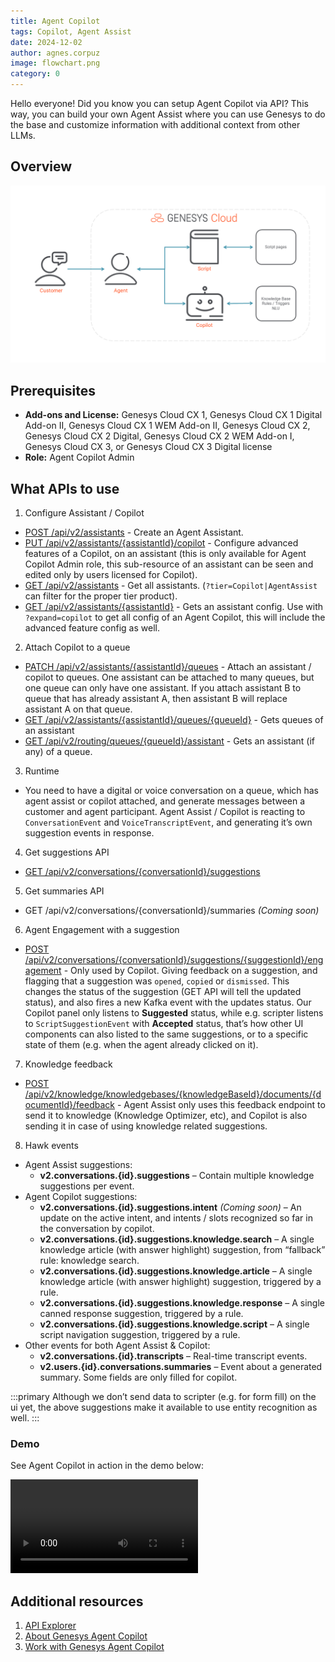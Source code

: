 ```yaml
---
title: Agent Copilot
tags: Copilot, Agent Assist
date: 2024-12-02
author: agnes.corpuz
image: flowchart.png
category: 0
---
```


Hello everyone! Did you know you can setup Agent Copilot via API? This way, you can build your own Agent Assist where you can use Genesys to do the base and customize information with additional context from other LLMs.

## Overview
![Flowchart](flowchart.png "Flowchart")

## Prerequisites
- **Add-ons and License:** Genesys Cloud CX 1, Genesys Cloud CX 1 Digital Add-on II, Genesys Cloud CX 1 WEM Add-on II, Genesys Cloud CX 2, Genesys Cloud CX 2 Digital, Genesys Cloud CX 2 WEM Add-on I, Genesys Cloud CX 3, or Genesys Cloud CX 3 Digital license
- **Role:** Agent Copilot Admin

## What APIs to use

1. Configure Assistant / Copilot
  - [POST /api/v2/assistants](/devapps/api-explorer#post-api-v2-assistants) - Create an Agent Assistant.
  - [PUT /api/v2/assistants/{assistantId}/copilot](/devapps/api-explorer#put-api-v2-assistants--assistantId--copilot) - Configure advanced features of a Copilot, on an assistant (this is only available for Agent Copilot Admin role, this sub-resource of an assistant can be seen and edited only by users licensed for Copilot).
  - [GET /api/v2/assistants](/devapps/api-explorer#get-api-v2-assistants) - Get all assistants. (`?tier=Copilot|AgentAssist` can filter for the proper tier product).
  - [GET /api/v2/assistants/{assistantId}](/devapps/api-explorer#get-api-v2-assistants--assistantId-) - Gets an assistant config. Use with `?expand=copilot` to get all config of an Agent Copilot, this will include the advanced feature config as well.
 
2. Attach Copilot to a queue
  - [PATCH /api/v2/assistants/{assistantId}/queues](/devapps/api-explorer#patch-api-v2-assistants--assistantId--queues) - Attach an assistant / copilot to queues. One assistant can be attached to many queues, but one queue can only have one assistant. If you attach assistant B to queue that has already assistant A, then assistant B will replace assistant A on that queue.
  - [GET /api/v2/assistants/{assistantId}/queues/{queueId}](/devapps/api-explorer#get-api-v2-assistants--assistantId--queues--queueId-) - Gets queues of an assistant
  - [GET /api/v2/routing/queues/{queueId}/assistant](/devapps/api-explorer#get-api-v2-routing-queues--queueId--assistant) - Gets an assistant (if any) of a queue.

3. Runtime
  - You need to have a digital or voice conversation on a queue, which has agent assist or copilot attached, and generate messages between a customer and agent participant. Agent Assist / Copilot is reacting to `ConversationEvent` and `VoiceTranscriptEvent`, and generating it’s own suggestion events in response.

4. Get suggestions API
  - [GET /api/v2/conversations/{conversationId}/suggestions](/devapps/api-explorer#get-api-v2-conversations--conversationId--suggestions)

5. Get summaries API
  - GET /api/v2/conversations/{conversationId}/summaries *(Coming soon)*

6. Agent Engagement with a suggestion
  - [POST /api/v2/conversations/{conversationId}/suggestions/{suggestionId}/engagement](/devapps/api-explorer#post-api-v2-conversations--conversationId--suggestions--suggestionId--engagement) - Only used by Copilot. Giving feedback on a suggestion, and flagging that a suggestion was `opened`, `copied` or `dismissed`. This changes the status of the suggestion (GET API will tell the updated status), and also fires a new Kafka event with the updates status. Our Copilot panel only listens to **Suggested** status, while e.g. scripter listens to `ScriptSuggestionEvent` with **Accepted** status, that’s how other UI components can also listed to the same suggestions, or to a specific state of them (e.g. when the agent already clicked on it).

7. Knowledge feedback
  - [POST /api/v2/knowledge/knowledgebases/{knowledgeBaseId}/documents/{documentId}/feedback](/devapps/api-explorer#post-api-v2-knowledge-knowledgebases--knowledgeBaseId--documents--documentId--feedback) - Agent Assist only uses this feedback endpoint to send it to knowledge (Knowledge Optimizer, etc), and Copilot is also sending it in case of using knowledge related suggestions.

8. Hawk events
  - Agent Assist suggestions:
    - **v2.conversations.{id}.suggestions**  – Contain multiple knowledge suggestions per event.
  - Agent Copilot suggestions:
    - **v2.conversations.{id}.suggestions.intent** *(Coming soon)* – An update on the active intent, and intents / slots recognized so far in the conversation by copilot.
    - **v2.conversations.{id}.suggestions.knowledge.search** – A single knowledge article (with answer highlight) suggestion, from “fallback” rule: knowledge search.
    - **v2.conversations.{id}.suggestions.knowledge.article** – A single knowledge article (with answer highlight) suggestion, triggered by a rule.
    - **v2.conversations.{id}.suggestions.knowledge.response** – A single canned response suggestion, triggered by a rule.
    - **v2.conversations.{id}.suggestions.knowledge.script** – A single script navigation suggestion, triggered by a rule.
  - Other events for both Agent Assist & Copilot:
    - **v2.conversations.{id}.transcripts** – Real-time transcript events.
    - **v2.users.{id}.conversations.summaries** – Event about a generated summary. Some fields are only filled for copilot.

:::primary
Although we don’t send data to scripter (e.g. for form fill) on the ui yet, the above suggestions make it available to use entity recognition as well.
:::

### Demo
See Agent Copilot in action in the demo below:

<video src="images/demo.mp4" controls></video>

## Additional resources 
1. [API Explorer](/devapps/api-explorer-standalone)
2. [About Genesys Agent Copilot](https://help.mypurecloud.com/articles/about-genesys-agent-copilot/)
3. [Work with Genesys Agent Copilot](https://help.mypurecloud.com/articles/work-with-genesys-agent-copilot/)